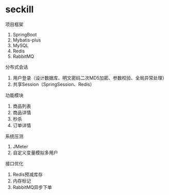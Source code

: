 # seckill

项目框架
1.	SpringBoot
2.	Mybatis-plus
3.	MySQL
4.	Redis
5.	RabbitMQ

分布式会话
1.	用户登录（设计数据库、明文密码二次MD5加密、参数校验、全局异常处理）
2.	共享Session（SpringSession、Redis）

功能模块
1.	商品列表
2.	商品详情
3.	秒杀
4.	订单详情

系统压测
1.	JMeter
2.	自定义变量模拟多用户

接口优化
1.	Redis预减库存
2.	内存标记
3.	RabbitMQ异步下单

